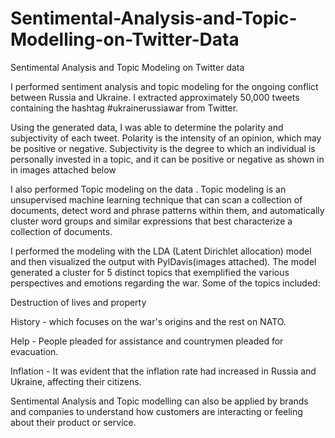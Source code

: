 # Sentimental-Analysis-and-Topic-Modelling-on-Twitter-Data
Sentimental Analysis and Topic Modeling on Twitter data

I performed sentiment analysis and topic modeling for the ongoing conflict between Russia and Ukraine. I extracted approximately 50,000 tweets containing the hashtag #ukrainerussiawar from Twitter.

Using the generated data, I was able to determine the polarity and subjectivity of each tweet. Polarity is the intensity of an opinion, which may be positive or negative. Subjectivity is the degree to which an individual is personally invested in a topic, and it can be positive or negative as shown in in images attached below

I also performed Topic modeling on the data . Topic modeling is an unsupervised machine learning technique that can scan a collection of documents, detect word and phrase patterns within them, and automatically cluster word groups and similar expressions that best characterize a collection of documents.

I performed the modeling with the LDA (Latent Dirichlet allocation) model and then visualized the output with PylDavis(images attached). The model generated a cluster for 5 distinct topics that exemplified the various perspectives and emotions regarding the war. Some of the topics included:

Destruction of lives and property

History - which focuses on the war's origins and the rest on NATO.

Help - People pleaded for assistance and countrymen pleaded for evacuation.

Inflation - It was evident that the inflation rate had increased in Russia and Ukraine, affecting their citizens.

Sentimental Analysis and Topic modelling can also be applied by brands and companies to understand how customers are interacting or feeling about their product or service.
